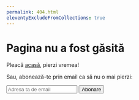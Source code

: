 ```yaml
---
permalink: 404.html
eleventyExcludeFromCollections: true
---
```

# Pagina nu a fost găsită

Pleacă <a href="index.njk">acasă</a>, pierzi vremea!

Sau, abonează-te prin email ca să nu o mai pierzi:

  <form
    action="https://buttondown.com/api/emails/embed-subscribe/cameravar"
    method="post"
    target="popupwindow"
    onsubmit="window.open('https://buttondown.email/cameravar', 'popupwindow')"
    class="newsletter-form"
  >
    <div class="input-group">
      <input
        type="email"
        name="email"
        placeholder="Adresa ta de email"
        required
        aria-label="Adresa de email"
      />
      <button type="submit">Abonare</button>
    </div>
    <p class="form-message" id="form"></p>
  </form>

<!--

Read more: https://www.11ty.dev/docs/quicktips/not-found/

This is compatible with:

- GitHub Pages: https://help.github.com/articles/creating-a-custom-404-page-for-your-github-pages-site/
- GitLab Pages: https://docs.gitlab.com/ee/user/project/pages/introduction.html#custom-error-codes-pages
- Netlify: https://www.netlify.com/docs/redirects/#custom-404
- Cloudflare Pages: https://developers.cloudflare.com/pages/platform/serving-pages/#not-found-behavior
- Vercel: https://vercel.com/guides/custom-404-page#static-site-generator-ssg
-->
